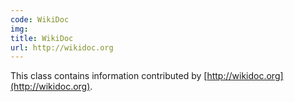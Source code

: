 ```yaml
---
code: WikiDoc
img:
title: WikiDoc
url: http://wikidoc.org
---
```

This class contains information contributed by [http://wikidoc.org](http://wikidoc.org).
